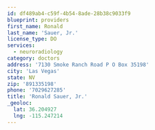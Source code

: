 ```yaml
---
id: df489ab4-c59f-4b54-8ade-28b38c9033f9
blueprint: providers
first_name: Ronald
last_name: 'Sauer, Jr.'
license_type: DO
services:
  - neuroradiology
category: doctors
address: '7130 Smoke Ranch Road P O Box 35198'
city: 'Las Vegas'
state: NV
zip: '891335198'
phone: '7029627285'
title: 'Ronald Sauer, Jr.'
_geoloc:
  lat: 36.204927
  lng: -115.247214
---
```

